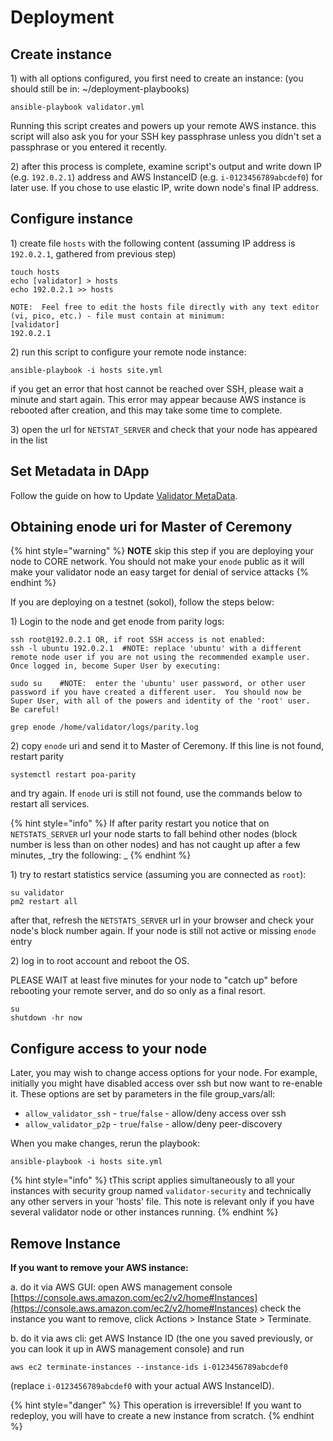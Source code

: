 # Deployment

## Create instance

1\) with all options configured, you first need to create an instance: (you should still be in: \~/deployment-playbooks)

```
ansible-playbook validator.yml
```

Running this script creates and powers up your remote AWS instance. this script will also ask you for your SSH key passphrase unless you didn't set a passphrase or you entered it recently.

2\) after this process is complete, examine script's output and write down IP (e.g. `192.0.2.1`) address and AWS InstanceID (e.g. `i-0123456789abcdef0`) for later use. If you chose to use elastic IP, write down node's final IP address.

## Configure instance

1\) create file `hosts` with the following content (assuming IP address is `192.0.2.1`, gathered from previous step)

```
touch hosts
echo [validator] > hosts
echo 192.0.2.1 >> hosts

NOTE:  Feel free to edit the hosts file directly with any text editor (vi, pico, etc.) - file must contain at minimum:
[validator]
192.0.2.1
```

2\) run this script to configure your remote node instance:

```
ansible-playbook -i hosts site.yml
```

if you get an error that host cannot be reached over SSH, please wait a minute and start again. This error may appear because AWS instance is rebooted after creation, and this may take some time to complete.

3\) open the url for `NETSTAT_SERVER` and check that your node has appeared in the list

## Set Metadata‌ in DApp

Follow the guide on how to Update [Validator MetaData](../../validator-dapps/validators-metadata-dapp.md).

## Obtaining enode uri for Master of Ceremony

{% hint style="warning" %}
**NOTE** skip this step if you are deploying your node to CORE network. You should not make your `enode` public as it will make your validator node an easy target for denial of service attacks
{% endhint %}

If you are deploying on a testnet (sokol), follow the steps below:&#x20;

1\) Login to the node and get enode from parity logs:

```
ssh root@192.0.2.1 OR, if root SSH access is not enabled:
ssh -l ubuntu 192.0.2.1  #NOTE: replace 'ubuntu' with a different remote node user if you are not using the recommended example user.  Once logged in, become Super User by executing:

sudo su    #NOTE:  enter the 'ubuntu' user password, or other user password if you have created a different user.  You should now be Super User, with all of the powers and identity of the 'root' user.  Be careful!

grep enode /home/validator/logs/parity.log
```

2\) copy `enode` uri and send it to Master of Ceremony. If this line is not found, restart parity

```
systemctl restart poa-parity
```

and try again. If `enode` uri is still not found, use the commands below to restart all services.

{% hint style="info" %}
If after parity restart you notice that on `NETSTATS_SERVER` url your node starts to fall behind other nodes (block number is less than on other nodes) and has not caught up after a few minutes, _try the following: _
{% endhint %}

1\) try to restart statistics service (assuming you are connected as `root`):

```
su validator
pm2 restart all
```

after that, refresh the `NETSTATS_SERVER` url in your browser and check your node's block number again. If your node is still not active or missing `enode` entry

2\) log in to root account and reboot the OS.&#x20;

PLEASE WAIT at least five minutes for your node to "catch up" before rebooting your remote server, and do so only as a final resort.

```
su
shutdown -hr now
```

## Configure access to your node

Later, you may wish to change access options for your node. For example, initially you might have disabled access over ssh but now want to re-enable it. These options are set by parameters in the file group\_vars/all:

* `allow_validator_ssh` - `true`/`false` - allow/deny access over ssh
* `allow_validator_p2p` - `true`/`false` - allow/deny peer-discovery

When you make changes, rerun the playbook:

```
ansible-playbook -i hosts site.yml
```

{% hint style="info" %}
tThis script applies simultaneously to all your instances with security group named `validator-security` and technically any other servers in your 'hosts' file. This note is relevant only if you have several validator node or other instances running.
{% endhint %}

## Remove Instance

**If you want to remove your AWS instance:**

a. do it via AWS GUI: open AWS management console [https://console.aws.amazon.com/ec2/v2/home#Instances](https://console.aws.amazon.com/ec2/v2/home#Instances) check the instance you want to remove, click Actions > Instance State > Terminate.

b. do it via aws cli: get AWS Instance ID (the one you saved previously, or you can look it up in AWS management console) and run

```
aws ec2 terminate-instances --instance-ids i-0123456789abcdef0
```

(replace `i-0123456789abcdef0` with your actual AWS InstanceID).

{% hint style="danger" %}
This operation is irreversible! If you want to redeploy, you will have to create a new instance from scratch.
{% endhint %}
